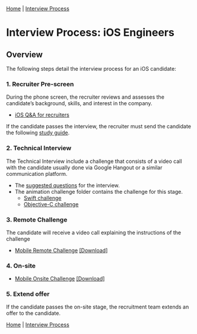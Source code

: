 [Home](../../../README.md) |
[Interview Process](../../README.md)

# Interview Process: iOS Engineers 

## Overview

The following steps detail the interview process for an iOS candidate:

### 1. Recruiter Pre-screen

During the phone screen, the recruiter reviews and assesses the candidate’s background, skills, and interest in the company.

 - [iOS Q&A for recruiters](https://docs.google.com/document/d/1mf-SiVoVX5kFB5UNf0-48OtkoczbUWATP-ll8hBDro4/edit?usp=sharing)

If the candidate passes the interview, the recruiter must send the candidate the following [study guide](study-guide.md).

### 2. Technical Interview

The Technical Interview include a challenge that consists of a video call with the candidate usually done via Google Hangout or a similar communication platform.

- The [suggested questions](https://gist.github.com/lojals/bf4066db6efe1b3bc7f91854fc33caae) for the interview.
- The animation challenge folder contains the challenge for this stage. 
	- [Swift challenge]((FirstInterviewAnimation.zip))
	- [Objective-C challenge](https://drive.google.com/file/d/1eNWWFjaE3KF5GBeEJ6sg_AYrqQNDA5Kc/view?usp=sharing)

### 3. Remote Challenge

The candidate will receive a video call explaining the instructions of the challenge

- [Mobile Remote Challenge](https://docs.google.com/document/d/1YxL8GDuXR1bsmus4Vgtwj-lx0L4ncFbFpUXz5HrIoTY/edit?usp=sharing) [[Download]](MobileRemoteChallenge.pdf)


### 4. On-site

- [Mobile Onsite Challenge](https://docs.google.com/document/d/1VN8CWjePzzD9ZK_VGuoifwSbNcXVgFcc5nCqipgwIPM/edit?usp=sharing) [[Download]](MobileOnsiteChallenge.pdf)

### 5. Extend offer
If the candidate passes the on-site stage, the recruitment team extends an offer to the candidate.


[Home](../../../README.md) |
[Interview Process](../../README.md)
